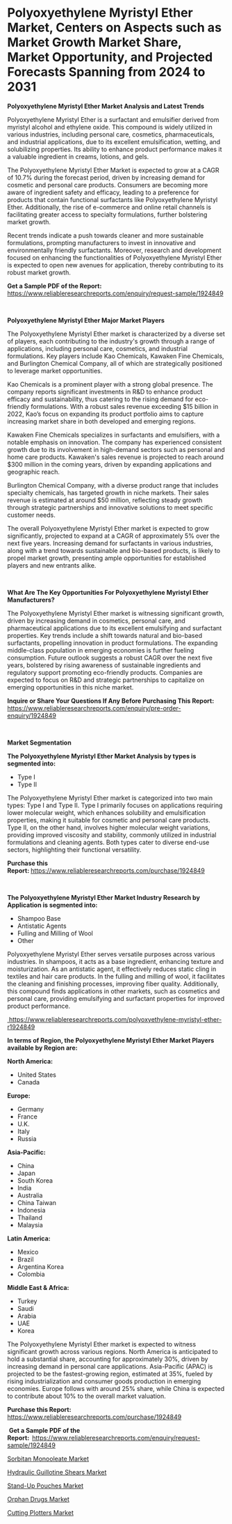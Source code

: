 <p><h1>Polyoxyethylene Myristyl Ether Market, Centers on Aspects such as Market Growth Market Share, Market Opportunity, and Projected Forecasts Spanning from 2024 to 2031</h1></p><p><strong>Polyoxyethylene Myristyl Ether Market Analysis and Latest Trends</strong></p>
<p><p>Polyoxyethylene Myristyl Ether is a surfactant and emulsifier derived from myristyl alcohol and ethylene oxide. This compound is widely utilized in various industries, including personal care, cosmetics, pharmaceuticals, and industrial applications, due to its excellent emulsification, wetting, and solubilizing properties. Its ability to enhance product performance makes it a valuable ingredient in creams, lotions, and gels.</p><p>The Polyoxyethylene Myristyl Ether Market is expected to grow at a CAGR of 10.7% during the forecast period, driven by increasing demand for cosmetic and personal care products. Consumers are becoming more aware of ingredient safety and efficacy, leading to a preference for products that contain functional surfactants like Polyoxyethylene Myristyl Ether. Additionally, the rise of e-commerce and online retail channels is facilitating greater access to specialty formulations, further bolstering market growth.</p><p>Recent trends indicate a push towards cleaner and more sustainable formulations, prompting manufacturers to invest in innovative and environmentally friendly surfactants. Moreover, research and development focused on enhancing the functionalities of Polyoxyethylene Myristyl Ether is expected to open new avenues for application, thereby contributing to its robust market growth.</p></p>
<p><strong>Get a Sample PDF of the Report:&nbsp;</strong> <a href="https://www.reliableresearchreports.com/enquiry/request-sample/1924849?utm_campaign=24&utm_medium=2&utm_source=Github&utm_content=ia&utm_term=24102024&utm_id=polyoxyethylene-myristyl-ether">https://www.reliableresearchreports.com/enquiry/request-sample/1924849</a></p>
<p>&nbsp;</p>
<p><strong>Polyoxyethylene Myristyl Ether Major Market Players</strong></p>
<p><p>The Polyoxyethylene Myristyl Ether market is characterized by a diverse set of players, each contributing to the industry's growth through a range of applications, including personal care, cosmetics, and industrial formulations. Key players include Kao Chemicals, Kawaken Fine Chemicals, and Burlington Chemical Company, all of which are strategically positioned to leverage market opportunities.</p><p>Kao Chemicals is a prominent player with a strong global presence. The company reports significant investments in R&D to enhance product efficacy and sustainability, thus catering to the rising demand for eco-friendly formulations. With a robust sales revenue exceeding $15 billion in 2022, Kao’s focus on expanding its product portfolio aims to capture increasing market share in both developed and emerging regions.</p><p>Kawaken Fine Chemicals specializes in surfactants and emulsifiers, with a notable emphasis on innovation. The company has experienced consistent growth due to its involvement in high-demand sectors such as personal and home care products. Kawaken's sales revenue is projected to reach around $300 million in the coming years, driven by expanding applications and geographic reach.</p><p>Burlington Chemical Company, with a diverse product range that includes specialty chemicals, has targeted growth in niche markets. Their sales revenue is estimated at around $50 million, reflecting steady growth through strategic partnerships and innovative solutions to meet specific customer needs.</p><p>The overall Polyoxyethylene Myristyl Ether market is expected to grow significantly, projected to expand at a CAGR of approximately 5% over the next five years. Increasing demand for surfactants in various industries, along with a trend towards sustainable and bio-based products, is likely to propel market growth, presenting ample opportunities for established players and new entrants alike.</p></p>
<p>&nbsp;</p>
<p><strong>What Are The Key Opportunities For Polyoxyethylene Myristyl Ether Manufacturers?</strong></p>
<p><p>The Polyoxyethylene Myristyl Ether market is witnessing significant growth, driven by increasing demand in cosmetics, personal care, and pharmaceutical applications due to its excellent emulsifying and surfactant properties. Key trends include a shift towards natural and bio-based surfactants, propelling innovation in product formulations. The expanding middle-class population in emerging economies is further fueling consumption. Future outlook suggests a robust CAGR over the next five years, bolstered by rising awareness of sustainable ingredients and regulatory support promoting eco-friendly products. Companies are expected to focus on R&D and strategic partnerships to capitalize on emerging opportunities in this niche market.</p></p>
<p><strong>Inquire or Share Your Questions If Any Before Purchasing This Report:</strong> <a href="https://www.reliableresearchreports.com/enquiry/pre-order-enquiry/1924849?utm_campaign=24&utm_medium=2&utm_source=Github&utm_content=ia&utm_term=24102024&utm_id=polyoxyethylene-myristyl-ether">https://www.reliableresearchreports.com/enquiry/pre-order-enquiry/1924849</a></p>
<p>&nbsp;</p>
<p><strong>Market Segmentation</strong></p>
<p><strong>The Polyoxyethylene Myristyl Ether Market Analysis by types is segmented into:</strong></p>
<p><ul><li>Type I</li><li>Type II</li></ul></p>
<p><p>The Polyoxyethylene Myristyl Ether market is categorized into two main types: Type I and Type II. Type I primarily focuses on applications requiring lower molecular weight, which enhances solubility and emulsification properties, making it suitable for cosmetic and personal care products. Type II, on the other hand, involves higher molecular weight variations, providing improved viscosity and stability, commonly utilized in industrial formulations and cleaning agents. Both types cater to diverse end-use sectors, highlighting their functional versatility.</p></p>
<p><strong>Purchase this Report:&nbsp;</strong><a href="https://www.reliableresearchreports.com/purchase/1924849?utm_campaign=24&utm_medium=2&utm_source=Github&utm_content=ia&utm_term=24102024&utm_id=polyoxyethylene-myristyl-ether">https://www.reliableresearchreports.com/purchase/1924849</a></p>
<p>&nbsp;</p>
<p><strong>The Polyoxyethylene Myristyl Ether Market Industry Research by Application is segmented into:</strong></p>
<p><ul><li>Shampoo Base</li><li>Antistatic Agents</li><li>Fulling and Milling of Wool</li><li>Other</li></ul></p>
<p><p>Polyoxyethylene Myristyl Ether serves versatile purposes across various industries. In shampoos, it acts as a base ingredient, enhancing texture and moisturization. As an antistatic agent, it effectively reduces static cling in textiles and hair care products. In the fulling and milling of wool, it facilitates the cleaning and finishing processes, improving fiber quality. Additionally, this compound finds applications in other markets, such as cosmetics and personal care, providing emulsifying and surfactant properties for improved product performance.</p></p>
<p><a href="https://www.reliableresearchreports.com/polyoxyethylene-myristyl-ether-r1924849?utm_campaign=24&utm_medium=2&utm_source=Github&utm_content=ia&utm_term=24102024&utm_id=polyoxyethylene-myristyl-ether">&nbsp;https://www.reliableresearchreports.com/polyoxyethylene-myristyl-ether-r1924849</a></p>
<p><strong>In terms of Region, the Polyoxyethylene Myristyl Ether Market Players available by Region are:</strong></p>
<p>
    <p> <strong> North America: </strong>
        <ul>
            <li>United States</li>
            <li>Canada</li>
        </ul>
        </p> 
    <p> <strong> Europe: </strong>
        <ul>
            <li>Germany</li>
            <li>France</li>
            <li>U.K.</li>
            <li>Italy</li>
            <li>Russia</li>
        </ul>
        </p> 
    <p> <strong> Asia-Pacific: </strong>
        <ul>
            <li>China</li>
            <li>Japan</li>
            <li>South Korea</li>
            <li>India</li>
            <li>Australia</li>
            <li>China Taiwan</li>
            <li>Indonesia</li>
            <li>Thailand</li>
            <li>Malaysia</li>
        </ul>
        </p> 
    <p> <strong> Latin America: </strong>
        <ul>
            <li>Mexico</li>
            <li>Brazil</li>
            <li>Argentina Korea</li>
            <li>Colombia</li>
        </ul>
        </p> 
    <p> <strong> Middle East & Africa: </strong>
        <ul>
            <li>Turkey</li>
            <li>Saudi</li>
            <li>Arabia</li>
            <li>UAE</li>
            <li>Korea</li>
        </ul>
    </p>
    </p>
<p><p>The Polyoxyethylene Myristyl Ether market is expected to witness significant growth across various regions. North America is anticipated to hold a substantial share, accounting for approximately 30%, driven by increasing demand in personal care applications. Asia-Pacific (APAC) is projected to be the fastest-growing region, estimated at 35%, fueled by rising industrialization and consumer goods production in emerging economies. Europe follows with around 25% share, while China is expected to contribute about 10% to the overall market valuation.</p></p>
<p><strong>Purchase this Report: </strong><a href="https://www.reliableresearchreports.com/purchase/1924849?utm_campaign=24&utm_medium=2&utm_source=Github&utm_content=ia&utm_term=24102024&utm_id=polyoxyethylene-myristyl-ether">https://www.reliableresearchreports.com/purchase/1924849</a></p>
<p>&nbsp;<strong>Get a Sample PDF of the Report:&nbsp;&nbsp;</strong><a href="https://www.reliableresearchreports.com/enquiry/request-sample/1924849?utm_campaign=24&utm_medium=2&utm_source=Github&utm_content=ia&utm_term=24102024&utm_id=polyoxyethylene-myristyl-ether">https://www.reliableresearchreports.com/enquiry/request-sample/1924849</a></p>
<p><strong></strong></p>
<p><p><a href="https://github.com/inouyeaowaugh3/Market-Research-Report-List-1/blob/main/sorbitan-monooleate-market.md?utm_campaign=24&utm_medium=2&utm_source=Github&utm_content=ia&utm_term=24102024&utm_id=polyoxyethylene-myristyl-ether">Sorbitan Monooleate Market</a></p><p><a href="https://issuu.com/reportprime-2/docs/hydraulic-guillotine-shears-market-_f6e77665588645?utm_campaign=24&utm_medium=2&utm_source=Github&utm_content=ia&utm_term=24102024&utm_id=polyoxyethylene-myristyl-ether">Hydraulic Guillotine Shears Market</a></p><p><a href="https://www.linkedin.com/pulse/strategic-market-insights-global-stand-up-pouches-2024-2031-celsf?utm_campaign=24&utm_medium=2&utm_source=Github&utm_content=ia&utm_term=24102024&utm_id=polyoxyethylene-myristyl-ether">Stand-Up Pouches Market</a></p><p><a href="https://www.linkedin.com/pulse/orphan-drugs-market-global-trends-forecast-2024-2031-rjqnf?utm_campaign=24&utm_medium=2&utm_source=Github&utm_content=ia&utm_term=24102024&utm_id=polyoxyethylene-myristyl-ether">Orphan Drugs Market</a></p><p><a href="https://issuu.com/reportprime-2/docs/cutting-plotters-market-size-2030.p_743593b710a522?utm_campaign=24&utm_medium=2&utm_source=Github&utm_content=ia&utm_term=24102024&utm_id=polyoxyethylene-myristyl-ether">Cutting Plotters Market</a></p></p>